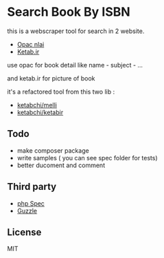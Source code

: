 # Search Book By ISBN 
this is a webscraper tool for search in 2 website.
- [Opac nlai](http://opac.nlai.ir/opac-prod/search/newSearch.do)
- [Ketab.ir](http://ketab.ir/Search.aspx)

use opac for book detail like name - subject - ...

and ketab.ir for picture of book


it's a refactored tool from this two lib :
- [ketabchi/melli](https://github.com/ketabchi/melli)
- [ketabchi/ketabir](https://github.com/ketabchi/ketabir) 


## Todo
- make composer package
- write samples ( you can see spec folder for tests)
- better ducoment and comment


## Third party
- [php Spec](https://github.com/phpspec/phpspec)
- [Guzzle](http://docs.guzzlephp.org/en/stable/)

## License 
MIT

